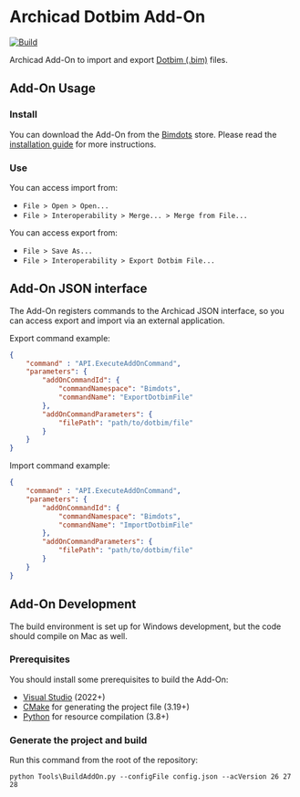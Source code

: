 # Archicad Dotbim Add-On

[![Build](https://github.com/bimdots-dev/DotbimArchicadAddOn/actions/workflows/build.yml/badge.svg)](https://github.com/bimdots-dev/DotbimArchicadAddOn/actions/workflows/build.yml)

Archicad Add-On to import and export [Dotbim (.bim)](https://dotbim.net) files.

## Add-On Usage

### Install

You can download the Add-On from the [Bimdots](https://bimdots.com/product/dotbim-in-out) store. Please read the [installation guide](https://bimdots.com/help-center/add-on-installation-guide) for more instructions.

### Use

You can access import from:
- `File > Open > Open...`
- `File > Interoperability > Merge... > Merge from File...`

You can access export from:
- `File > Save As...`
- `File > Interoperability > Export Dotbim File...`

## Add-On JSON interface

The Add-On registers commands to the Archicad JSON interface, so you can access export and import via an external application.

Export command example:
```json
{
    "command" : "API.ExecuteAddOnCommand",
    "parameters": {
        "addOnCommandId": {
            "commandNamespace": "Bimdots",
            "commandName": "ExportDotbimFile"
        },
        "addOnCommandParameters": {
            "filePath": "path/to/dotbim/file"
        }
    }
}
```

Import command example:
```json
{
    "command" : "API.ExecuteAddOnCommand",
    "parameters": {
        "addOnCommandId": {
            "commandNamespace": "Bimdots",
            "commandName": "ImportDotbimFile"
        },
        "addOnCommandParameters": {
            "filePath": "path/to/dotbim/file"
        }
    }
}
```

## Add-On Development

The build environment is set up for Windows development, but the code should compile on Mac as well.

### Prerequisites

You should install some prerequisites to build the Add-On:
- [Visual Studio](https://visualstudio.microsoft.com/downloads) (2022+)
- [CMake](https://cmake.org) for generating the project file (3.19+)
- [Python](https://www.python.org) for resource compilation (3.8+)

### Generate the project and build

Run this command from the root of the repository:
```
python Tools\BuildAddOn.py --configFile config.json --acVersion 26 27 28
```
